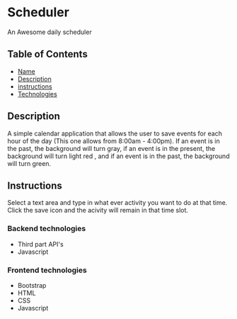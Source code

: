# Scheduler

An Awesome daily scheduler

## Table of Contents

- [Name](#Scheduler)
- [Description](#Description)
- [instructions](instructions)
- [Technologies](#Technologies)


## Description

A simple calendar application that allows the user to save events for each hour of the day (This one allows from 8:00am - 4:00pm).
If an event is in the past, the background will turn gray, if an event is in the present, the background will turn light red , and if an event is in the past, the background will turn green.

## Instructions

Select a text area and type in what ever activity you want to do at that time. Click the save icon and the acivity will remain in that time slot.

### Backend technologies

- Third part API's
- Javascript


### Frontend technologies

- Bootstrap
- HTML
- CSS
- Javascript
